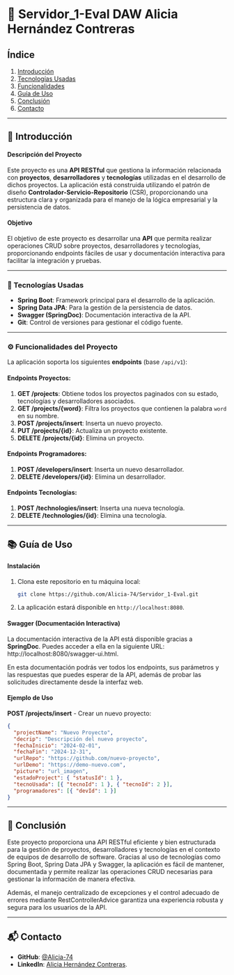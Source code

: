 # 🚀 Servidor_1-Eval  DAW Alicia Hernández Contreras

## Índice
1. [Introducción](#introducción)
2. [Tecnologías Usadas](#tecnologías-usadas)
3. [Funcionalidades](#funcionalidades)
4. [Guía de Uso](#guía-de-uso)
5. [Conclusión](#conclusión)
6. [Contacto](#contacto)

---

## 🎯 Introducción

#### Descripción del Proyecto
Este proyecto es una **API RESTful** que gestiona la información relacionada con **proyectos**, **desarrolladores** y **tecnologías** utilizadas en el desarrollo de dichos proyectos. La aplicación está construida utilizando el patrón de diseño **Controlador-Servicio-Repositorio** (CSR), proporcionando una estructura clara y organizada para el manejo de la lógica empresarial y la persistencia de datos.

#### Objetivo
El objetivo de este proyecto es desarrollar una **API** que permita realizar operaciones CRUD sobre proyectos, desarrolladores y tecnologías, proporcionando endpoints fáciles de usar y documentación interactiva para facilitar la integración y pruebas.

---

### 🔧 Tecnologías Usadas

- **Spring Boot**: Framework principal para el desarrollo de la aplicación.
- **Spring Data JPA**: Para la gestión de la persistencia de datos.
- **Swagger (SpringDoc)**: Documentación interactiva de la API.
- **Git**: Control de versiones para gestionar el código fuente.

  
---

### ⚙️ Funcionalidades del Proyecto

La aplicación soporta los siguientes **endpoints** (base `/api/v1`):

#### Endpoints Proyectos:

 1. **GET /projects**: Obtiene todos los proyectos paginados con su estado, tecnologías y desarrolladores asociados.
 2. **GET /projects/{word}**: Filtra los proyectos que contienen la palabra `word` en su nombre.
 3. **POST /projects/insert**: Inserta un nuevo proyecto.
 4. **PUT /projects/{id}**: Actualiza un proyecto existente.
 5. **DELETE /projects/{id}**: Elimina un proyecto.

#### Endpoints Programadores:

 1. **POST /developers/insert**: Inserta un nuevo desarrollador.
 2. **DELETE /developers/{id}**: Elimina un desarrollador.

#### Endpoints Tecnologías:

1. **POST /technologies/insert**: Inserta una nueva tecnología.
2. **DELETE /technologies/{id}**: Elimina una tecnología.


---

## 📚 Guía de Uso

#### Instalación

1. Clona este repositorio en tu máquina local:

    ```bash
    git clone https://github.com/Alicia-74/Servidor_1-Eval.git
    ```

2. La aplicación estará disponible en `http://localhost:8080`.
   

#### Swagger (Documentación Interactiva)

La documentación interactiva de la API está disponible gracias a **SpringDoc**. Puedes acceder a ella en la siguiente URL: http://localhost:8080/swagger-ui.html.

En esta documentación podrás ver todos los endpoints, sus parámetros y las respuestas que puedes esperar de la API, además de probar las solicitudes directamente desde la interfaz web.


#### Ejemplo de Uso

**POST /projects/insert** - Crear un nuevo proyecto:

```json
{
  "projectName": "Nuevo Proyecto",
  "decrip": "Descripción del nuevo proyecto",
  "fechaInicio": "2024-02-01",
  "fechaFin": "2024-12-31",
  "urlRepo": "https://github.com/nuevo-proyecto",
  "urlDemo": "https://demo-nuevo.com",
  "picture": "url_imagen",
  "estadoProject": { "statusId": 1 },
  "tecnoUsada": [{ "tecnoId": 1 }, { "tecnoId": 2 }],
  "programadores": [{ "devId": 1 }]
}
```

---

## 🎉 Conclusión

Este proyecto proporciona una API RESTful eficiente y bien estructurada para la gestión de proyectos, desarrolladores y tecnologías en el contexto de equipos de desarrollo de software. Gracias al uso de tecnologías como Spring Boot, Spring Data JPA y Swagger, la aplicación es fácil de mantener, documentada y permite realizar las operaciones CRUD necesarias para gestionar la información de manera efectiva.

Además, el manejo centralizado de excepciones y el control adecuado de errores mediante RestControllerAdvice garantiza una experiencia robusta y segura para los usuarios de la API.


---


## 📬 Contacto

- **GitHub**: [@Alicia-74](https://github.com/Alicia-74)
- **LinkedIn**: [Alicia Hernández Contreras](https://www.linkedin.com/in/alicia-hern%C3%A1ndez-contreras-537101307/).
